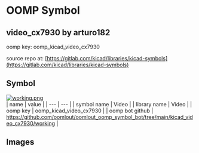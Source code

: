 # OOMP Symbol  
## video_cx7930  by arturo182  
  
oomp key: oomp_kicad_video_cx7930  
  
source repo at: [https://gitlab.com/kicad/libraries/kicad-symbols](https://gitlab.com/kicad/libraries/kicad-symbols)  
## Symbol  
  
[![working.png](working_600.png)](working.png)  
| name | value | 
| --- | --- | 
| symbol name | Video | 
| library name | Video | 
| oomp key | oomp_kicad_video_cx7930 | 
| oomp bot github | https://github.com/oomlout/oomlout_oomp_symbol_bot/tree/main/kicad_video_cx7930/working | 
## Images  
